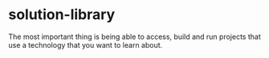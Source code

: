 solution-library
================
The most important thing is being able to access, build and run projects that use a technology that you want to learn about. 
